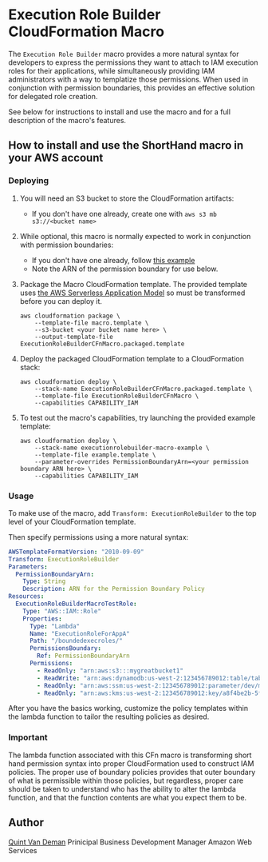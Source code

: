 # Execution Role Builder CloudFormation Macro

The `Execution Role Builder` macro provides a more natural syntax for developers to express the permissions they want to attach to IAM execution roles for their applications, while simultaneously providing IAM administrators with a way to templatize those permissions. When used in conjunction with permission boundaries, this provides an effective solution for delegated role creation.

See below for instructions to install and use the macro and for a full description of the macro's features.

## How to install and use the ShortHand macro in your AWS account

### Deploying

1. You will need an S3 bucket to store the CloudFormation artifacts:
    * If you don't have one already, create one with `aws s3 mb s3://<bucket name>`

2. While optional, this macro is normally expected to work in conjunction with permission boundaries:
    * If you don't have one already, follow [this example](https://aws.amazon.com/blogs/security/delegate-permission-management-to-developers-using-iam-permissions-boundaries/)
    * Note the ARN of the permission boundary for use below.

3. Package the Macro CloudFormation template. The provided template uses [the AWS Serverless Application Model](https://aws.amazon.com/about-aws/whats-new/2016/11/introducing-the-aws-serverless-application-model/) so must be transformed before you can deploy it.

    ```shell
    aws cloudformation package \
        --template-file macro.template \
        --s3-bucket <your bucket name here> \
        --output-template-file ExecutionRoleBuilderCFnMacro.packaged.template
    ```

4. Deploy the packaged CloudFormation template to a CloudFormation stack:

    ```shell
    aws cloudformation deploy \
        --stack-name ExecutionRoleBuilderCFnMacro.packaged.template \
        --template-file ExecutionRoleBuilderCFnMacro \
        --capabilities CAPABILITY_IAM
    ```

5. To test out the macro's capabilities, try launching the provided example template:

    ```shell
    aws cloudformation deploy \
        --stack-name executionrolebuilder-macro-example \
        --template-file example.template \
        --parameter-overrides PermissionBoundaryArn=<your permission boundary ARN here> \
        --capabilities CAPABILITY_IAM
    ```

### Usage

To make use of the macro, add `Transform: ExecutionRoleBuilder` to the top level of your CloudFormation template.

Then specify permissions using a more natural syntax:

```yaml
AWSTemplateFormatVersion: "2010-09-09"
Transform: ExecutionRoleBuilder
Parameters:
  PermissionBoundaryArn:
    Type: String
    Description: ARN for the Permission Boundary Policy
Resources:
  ExecutionRoleBuilderMacroTestRole: 
    Type: "AWS::IAM::Role"
    Properties: 
      Type: "Lambda"
      Name: "ExecutionRoleForAppA"
      Path: "/boundedexecroles/"
      PermissionsBoundary:
        Ref: PermissionBoundaryArn
      Permissions:
        - ReadOnly: "arn:aws:s3:::mygreatbucket1"
        - ReadWrite: "arn:aws:dynamodb:us-west-2:123456789012:table/table1"
        - ReadOnly: "arn:aws:ssm:us-west-2:123456789012:parameter/dev/myapp1/*"
        - ReadOnly: "arn:aws:kms:us-west-2:123456789012:key/a8f4be2b-5fcd-zzzz-yyyy-xxxxxxxxxxxx"
```

After you have the basics working, customize the policy templates within the lambda function to tailor the resulting policies as desired.

### Important

The lambda function associated with this CFn macro is transforming short hand permission syntax into proper CloudFormation used to construct IAM policies. The proper use of boundary policies provides that outer boundary of what is permissible within those policies, but regardless, proper care should be taken to understand who has the ability to alter the lambda function, and that the function contents are what you expect them to be.

## Author

[Quint Van Deman](www.linkedin.com/in/quint-van-deman)
Prinicipal Business Development Manager
Amazon Web Services
